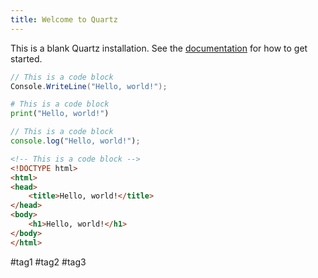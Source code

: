 ```yaml
---
title: Welcome to Quartz
---
```


This is a blank Quartz installation.
See the [documentation](https://quartz.jzhao.xyz) for how to get started.

```csharp
// This is a code block
Console.WriteLine("Hello, world!");
```

```python
# This is a code block
print("Hello, world!")
```

```javascript
// This is a code block
console.log("Hello, world!");
```

```html
<!-- This is a code block -->
<!DOCTYPE html>
<html>
<head>
    <title>Hello, world!</title>
</head>
<body>
    <h1>Hello, world!</h1>
</body>
</html>
```
#tag1 #tag2 #tag3